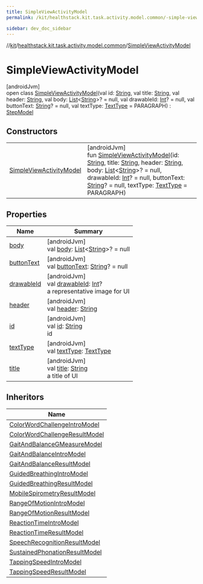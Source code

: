 ```yaml
---
title: SimpleViewActivityModel
permalink: /kit/healthstack.kit.task.activity.model.common/-simple-view-activity-model/index.html

sidebar: dev_doc_sidebar
---
```

//[kit](../../../kit.html)/[healthstack.kit.task.activity.model.common](../index.html)/[SimpleViewActivityModel](index.html)



# SimpleViewActivityModel



[androidJvm]\
open class [SimpleViewActivityModel](index.html)(val id: [String](https://kotlinlang.org/api/latest/jvm/stdlib/kotlin/-string/index.html), val title: [String](https://kotlinlang.org/api/latest/jvm/stdlib/kotlin/-string/index.html), val header: [String](https://kotlinlang.org/api/latest/jvm/stdlib/kotlin/-string/index.html), val body: [List](https://kotlinlang.org/api/latest/jvm/stdlib/kotlin.collections/-list/index.html)&lt;[String](https://kotlinlang.org/api/latest/jvm/stdlib/kotlin/-string/index.html)&gt;? = null, val drawableId: [Int](https://kotlinlang.org/api/latest/jvm/stdlib/kotlin/-int/index.html)? = null, val buttonText: [String](https://kotlinlang.org/api/latest/jvm/stdlib/kotlin/-string/index.html)? = null, val textType: [TextType](../../healthstack.kit.ui/-text-type/index.html) = PARAGRAPH) : [StepModel](../../healthstack.kit.task.base/-step-model/index.html)



## Constructors


| | |
|---|---|
| [SimpleViewActivityModel](-simple-view-activity-model.html) | [androidJvm]<br>fun [SimpleViewActivityModel](-simple-view-activity-model.html)(id: [String](https://kotlinlang.org/api/latest/jvm/stdlib/kotlin/-string/index.html), title: [String](https://kotlinlang.org/api/latest/jvm/stdlib/kotlin/-string/index.html), header: [String](https://kotlinlang.org/api/latest/jvm/stdlib/kotlin/-string/index.html), body: [List](https://kotlinlang.org/api/latest/jvm/stdlib/kotlin.collections/-list/index.html)&lt;[String](https://kotlinlang.org/api/latest/jvm/stdlib/kotlin/-string/index.html)&gt;? = null, drawableId: [Int](https://kotlinlang.org/api/latest/jvm/stdlib/kotlin/-int/index.html)? = null, buttonText: [String](https://kotlinlang.org/api/latest/jvm/stdlib/kotlin/-string/index.html)? = null, textType: [TextType](../../healthstack.kit.ui/-text-type/index.html) = PARAGRAPH) |


## Properties


| Name | Summary |
|---|---|
| [body](body.html) | [androidJvm]<br>val [body](body.html): [List](https://kotlinlang.org/api/latest/jvm/stdlib/kotlin.collections/-list/index.html)&lt;[String](https://kotlinlang.org/api/latest/jvm/stdlib/kotlin/-string/index.html)&gt;? = null |
| [buttonText](button-text.html) | [androidJvm]<br>val [buttonText](button-text.html): [String](https://kotlinlang.org/api/latest/jvm/stdlib/kotlin/-string/index.html)? = null |
| [drawableId](../../healthstack.kit.task.base/-step-model/drawable-id.html) | [androidJvm]<br>val [drawableId](../../healthstack.kit.task.base/-step-model/drawable-id.html): [Int](https://kotlinlang.org/api/latest/jvm/stdlib/kotlin/-int/index.html)?<br>a representative image for UI |
| [header](header.html) | [androidJvm]<br>val [header](header.html): [String](https://kotlinlang.org/api/latest/jvm/stdlib/kotlin/-string/index.html) |
| [id](../../healthstack.kit.task.base/-step-model/id.html) | [androidJvm]<br>val [id](../../healthstack.kit.task.base/-step-model/id.html): [String](https://kotlinlang.org/api/latest/jvm/stdlib/kotlin/-string/index.html)<br>id |
| [textType](text-type.html) | [androidJvm]<br>val [textType](text-type.html): [TextType](../../healthstack.kit.ui/-text-type/index.html) |
| [title](../../healthstack.kit.task.base/-step-model/title.html) | [androidJvm]<br>val [title](../../healthstack.kit.task.base/-step-model/title.html): [String](https://kotlinlang.org/api/latest/jvm/stdlib/kotlin/-string/index.html)<br>a title of UI |


## Inheritors


| Name |
|---|
| [ColorWordChallengeIntroModel](../../healthstack.kit.task.activity.model/-color-word-challenge-intro-model/index.html) |
| [ColorWordChallengeResultModel](../../healthstack.kit.task.activity.model/-color-word-challenge-result-model/index.html) |
| [GaitAndBalanceGMeasureModel](../../healthstack.kit.task.activity.model/-gait-and-balance-g-measure-model/index.html) |
| [GaitAndBalanceIntroModel](../../healthstack.kit.task.activity.model/-gait-and-balance-intro-model/index.html) |
| [GaitAndBalanceResultModel](../../healthstack.kit.task.activity.model/-gait-and-balance-result-model/index.html) |
| [GuidedBreathingIntroModel](../../healthstack.kit.task.activity.model/-guided-breathing-intro-model/index.html) |
| [GuidedBreathingResultModel](../../healthstack.kit.task.activity.model/-guided-breathing-result-model/index.html) |
| [MobileSpirometryResultModel](../../healthstack.kit.task.activity.model/-mobile-spirometry-result-model/index.html) |
| [RangeOfMotionIntroModel](../../healthstack.kit.task.activity.model/-range-of-motion-intro-model/index.html) |
| [RangeOfMotionResultModel](../../healthstack.kit.task.activity.model/-range-of-motion-result-model/index.html) |
| [ReactionTimeIntroModel](../../healthstack.kit.task.activity.model/-reaction-time-intro-model/index.html) |
| [ReactionTimeResultModel](../../healthstack.kit.task.activity.model/-reaction-time-result-model/index.html) |
| [SpeechRecognitionResultModel](../../healthstack.kit.task.activity.model/-speech-recognition-result-model/index.html) |
| [SustainedPhonationResultModel](../../healthstack.kit.task.activity.model/-sustained-phonation-result-model/index.html) |
| [TappingSpeedIntroModel](../../healthstack.kit.task.activity.model/-tapping-speed-intro-model/index.html) |
| [TappingSpeedResultModel](../../healthstack.kit.task.activity.model/-tapping-speed-result-model/index.html) |

